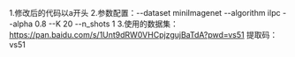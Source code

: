 1.修改后的代码以a开头
2.参数配置：--dataset miniImagenet --algorithm ilpc --alpha 0.8 --K 20 --n_shots 1
3.使用的数据集：https://pan.baidu.com/s/1Unt9dRW0VHCpjzgujBaTdA?pwd=vs51 
提取码：vs51